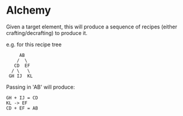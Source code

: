 # Alchemy

Given a target element, this will produce a sequence of recipes (either crafting/decrafting) to produce it.

e.g. for this recipe tree
```
     AB
    /  \
   CD  EF
  / \   \
 GH IJ  KL
```

Passing in 'AB' will produce:
```
GH + IJ = CD
KL -> EF
CD + EF = AB
```